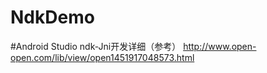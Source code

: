 # NdkDemo

#Android Studio ndk-Jni开发详细（参考）
http://www.open-open.com/lib/view/open1451917048573.html

